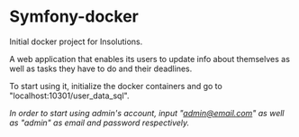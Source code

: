 # Symfony-docker
Initial docker project for Insolutions. 

A web application that enables its users to update info about themselves as well as tasks they have to do and their deadlines.

To start using it, initialize the docker containers and go to "localhost:10301/user_data_sql".

*In order to start using admin's account, input "admin@email.com" as well as "admin" as email 
and password respectively.*

